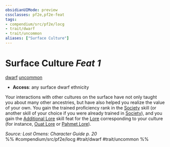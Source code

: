 ```yaml
---
obsidianUIMode: preview
cssclasses: pf2e,pf2e-feat
tags:
- compendium/src/pf2e/locg
- trait/dwarf
- trait/uncommon
aliases: ["Surface Culture"]
---
```

# Surface Culture  *Feat 1*  
[dwarf](rules/traits/dwarf.md "Dwarf Ancestry & Heritage Trait")  [uncommon](rules/traits/uncommon.md "Uncommon Rarity Trait")  

- **Access**: any surface dwarf ethnicity

Your interactions with other cultures on the surface have not only taught you about many other ancestries, but have also helped you realize the value of your own. You gain the trained proficiency rank in the [Society](compendium/skills.md#Society) skill (or another skill of your choice if you were already trained in [Society](compendium/skills.md#Society)), and you gain the [Additional Lore](compendium/feats/additional-lore.md) skill feat for the [Lore](compendium/skills.md#Lore) corresponding to your culture (for instance, [Ouat Lore](compendium/skills.md#Lore) or [Pahmet Lore](compendium/skills.md#Lore)).

*Source: Lost Omens: Character Guide p. 20*  
%% #compendium/src/pf2e/locg #trait/dwarf #trait/uncommon %%